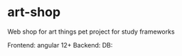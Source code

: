# art-shop
Web shop for art things pet project for study frameworks

Frontend: angular 12+
Backend: 
DB:


